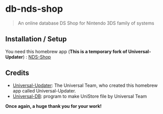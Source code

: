 # db-nds-shop

> An online database DS Shop for Nintendo 3DS family of systems

## Installation / Setup

You need this homebrew app (**This is a temporary fork of Universal-Updater**) : [NDS-Shop](https://github.com/TheRinzler65/NDS-Shop)

## Credits

- [Universal-Updater](https://github.com/Universal-Team/Universal-Updater): The Universal Team, who created this homebrew app called Universal-Updater.
- [Universal-DB](https://github.com/Universal-Team/db): program to make UniStore file by Universal Team

**Once again, a huge thank you for your work!**
